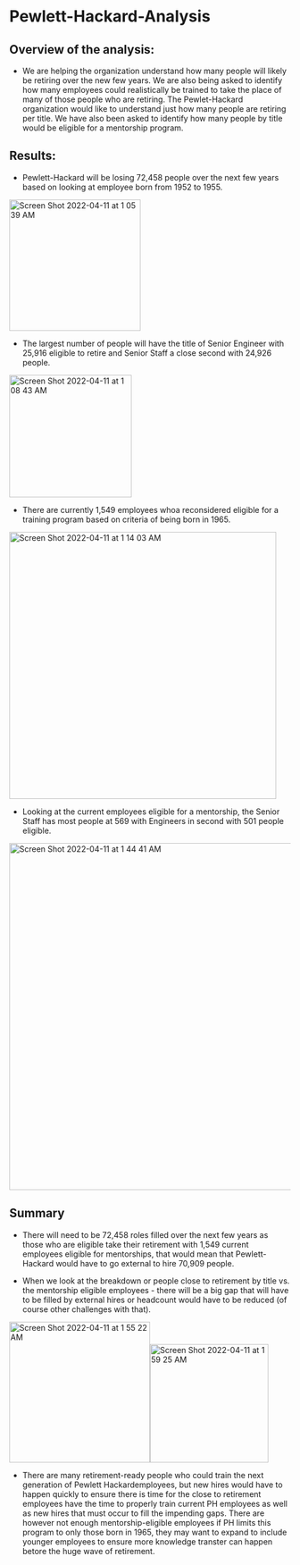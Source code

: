 # Pewlett-Hackard-Analysis

## Overview of the analysis: 

- We are helping the organization understand how many people will likely be retiring over the new few years. We are also being asked to identify how many employees could realistically be trained to take the place of many of those people who are retiring. The Pewlet-Hackard organization would like to understand just how many people are retiring per title. We have also been asked to identify how many people by title would be eligible for a mentorship program. 

## Results: 

- Pewlett-Hackard will be losing 72,458 people over the next few years based on looking at employee born from 1952 to 1955.

<img width="235" alt="Screen Shot 2022-04-11 at 1 05 39 AM" src="https://user-images.githubusercontent.com/98680133/162676695-2b794edc-9479-46ce-9bfc-dee993e6be47.png">

- The largest number of people will have the title of Senior Engineer with 25,916 eligible to retire and Senior Staff a close second with 24,926 people.

<img width="219" alt="Screen Shot 2022-04-11 at 1 08 43 AM" src="https://user-images.githubusercontent.com/98680133/162678490-6dbc0b09-c78d-4fca-9f3b-4efe8296719d.png">


- There are currently 1,549 employees whoa reconsidered eligible for a training program based on criteria of being born in 1965. 

<img width="478" alt="Screen Shot 2022-04-11 at 1 14 03 AM" src="https://user-images.githubusercontent.com/98680133/162676956-6de18c02-9e2a-432d-98db-a43cdb559e6a.png">

- Looking at the current employees eligible for a mentorship, the Senior Staff has most people at 569 with Engineers in second with 501 people eligible. 

<img width="621" alt="Screen Shot 2022-04-11 at 1 44 41 AM" src="https://user-images.githubusercontent.com/98680133/162677095-d210d85f-f798-4fa4-aa3a-e20766f53516.png">


## Summary

- There will need to be 72,458 roles filled over the next few years as those who are eligible take their retirement with 1,549 current employees eligible for mentorships, that would mean that Pewlett-Hackard would have to go external to hire 70,909 people. 

- When we look at the breakdown or people close to retirement by title vs. the mentorship eligible employees - there will be a big gap that will have to be filled by external hires or headcount would have to be reduced (of course other challenges with that).

<img width="252" alt="Screen Shot 2022-04-11 at 1 55 22 AM" src="https://user-images.githubusercontent.com/98680133/162678016-2cc723fa-b5d2-4224-8246-8650c56b8237.png"><img width="212" alt="Screen Shot 2022-04-11 at 1 59 25 AM" src="https://user-images.githubusercontent.com/98680133/162678027-3487ef97-167e-4a27-b82d-104f731c37c9.png">


- There are many retirement-ready people who could train the next generation of Pewlett Hackardemployees, but new hires would have to happen quickly to ensure there is time for the close to retirement employees have the time to properly train current PH employees as well as new hires that must occur to fill the impending gaps. There are however not enough mentorship-eligible employees if PH limits this program to only those born in 1965, they may want to expand to include younger employees to ensure more knowledge transter can happen betore the huge wave of retirement.
